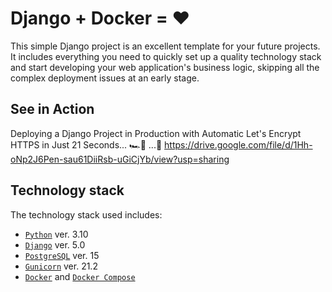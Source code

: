 # Django + Docker = ❤️

This simple Django project is an excellent template for your future projects. 
It includes everything you need to quickly set up a quality technology stack and start developing your web 
application's business logic, skipping all the complex deployment issues at an early stage.

## See in Action
Deploying a Django Project in Production with Automatic Let's Encrypt HTTPS in Just 21 Seconds... 🏎️💨 ...🏁
https://drive.google.com/file/d/1Hh-oNp2J6Pen-sau61DiiRsb-uGiCjYb/view?usp=sharing


## Technology stack
The technology stack used includes:

- [`Python`](https://www.python.org) ver. 3.10
- [`Django`](https://www.djangoproject.com) ver. 5.0
- [`PostgreSQL`](https://www.postgresql.org) ver. 15
- [`Gunicorn`](https://gunicorn.org) ver. 21.2
- [`Docker`](https://docs.docker.com/get-docker/) and [`Docker Compose`](https://docs.docker.com/compose/)
